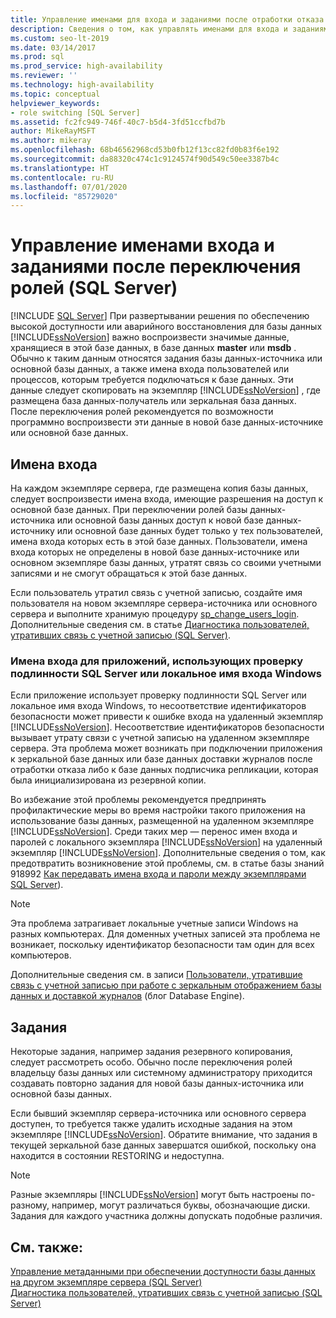 ```yaml
---
title: Управление именами для входа и заданиями после отработки отказа зеркальной базы данных
description: Сведения о том, как управлять именами для входа и заданиями после отработки отказа зеркальной базы данных из базы данных-источника в базу данных-получатель.
ms.custom: seo-lt-2019
ms.date: 03/14/2017
ms.prod: sql
ms.prod_service: high-availability
ms.reviewer: ''
ms.technology: high-availability
ms.topic: conceptual
helpviewer_keywords:
- role switching [SQL Server]
ms.assetid: fc2fc949-746f-40c7-b5d4-3fd51ccfbd7b
author: MikeRayMSFT
ms.author: mikeray
ms.openlocfilehash: 68b46562968cd53b0fb12f13cc82fd0b83f6e192
ms.sourcegitcommit: da88320c474c1c9124574f90d549c50ee3387b4c
ms.translationtype: HT
ms.contentlocale: ru-RU
ms.lasthandoff: 07/01/2020
ms.locfileid: "85729020"
---
```

# <a name="management-of-logins-and-jobs-after-role-switching-sql-server"></a>Управление именами входа и заданиями после переключения ролей (SQL Server)
 [!INCLUDE [SQL Server](../../includes/applies-to-version/sqlserver.md)]
  При развертывании решения по обеспечению высокой доступности или аварийного восстановления для базы данных [!INCLUDE[ssNoVersion](../../includes/ssnoversion-md.md)] важно воспроизвести значимые данные, хранящиеся в этой базе данных, в базе данных **master** или **msdb** . Обычно к таким данным относятся задания базы данных-источника или основной базы данных, а также имена входа пользователей или процессов, которым требуется подключаться к базе данных. Эти данные следует скопировать на экземпляр [!INCLUDE[ssNoVersion](../../includes/ssnoversion-md.md)] , где размещена база данных-получатель или зеркальная база данных. После переключения ролей рекомендуется по возможности программно воспроизвести эти данные в новой базе данных-источнике или основной базе данных.  
  
## <a name="logins"></a>Имена входа  
 На каждом экземпляре сервера, где размещена копия базы данных, следует воспроизвести имена входа, имеющие разрешения на доступ к основной базе данных. При переключении ролей базы данных-источника или основной базы данных доступ к новой базе данных-источнику или основной базе данных будет только у тех пользователей, имена входа которых есть в этой базе данных. Пользователи, имена входа которых не определены в новой базе данных-источнике или основном экземпляре базы данных, утратят связь со своими учетными записями и не смогут обращаться к этой базе данных.  
  
 Если пользователь утратил связь с учетной записью, создайте имя пользователя на новом экземпляре сервера-источника или основного сервера и выполните хранимую процедуру [sp_change_users_login](../../relational-databases/system-stored-procedures/sp-change-users-login-transact-sql.md). Дополнительные сведения см. в статье [Диагностика пользователей, утративших связь с учетной записью (SQL Server)](../../sql-server/failover-clusters/troubleshoot-orphaned-users-sql-server.md).  
  
###  <a name="logins-of-applications-that-use-sql-server-authentication-or-a-local-windows-login"></a><a name="SSauthentication"></a> Имена входа для приложений, использующих проверку подлинности SQL Server или локальное имя входа Windows  
 Если приложение использует проверку подлинности SQL Server или локальное имя входа Windows, то несоответствие идентификаторов безопасности может привести к ошибке входа на удаленный экземпляр [!INCLUDE[ssNoVersion](../../includes/ssnoversion-md.md)]. Несоответствие идентификаторов безопасности вызывает утрату связи с учетной записью на удаленном экземпляре сервера. Эта проблема может возникать при подключении приложения к зеркальной базе данных или базе данных доставки журналов после отработки отказа либо к базе данных подписчика репликации, которая была инициализирована из резервной копии.  
  
 Во избежание этой проблемы рекомендуется предпринять профилактические меры во время настройки такого приложения на использование базы данных, размещенной на удаленном экземпляре [!INCLUDE[ssNoVersion](../../includes/ssnoversion-md.md)]. Среди таких мер — перенос имен входа и паролей с локального экземпляра [!INCLUDE[ssNoVersion](../../includes/ssnoversion-md.md)] на удаленный экземпляр [!INCLUDE[ssNoVersion](../../includes/ssnoversion-md.md)]. Дополнительные сведения о том, как предотвратить возникновение этой проблемы, см. в статье базы знаний 918992 [Как передавать имена входа и пароли между экземплярами SQL Server](https://support.microsoft.com/kb/918992/)).  
  
> [!NOTE]  
>  Эта проблема затрагивает локальные учетные записи Windows на разных компьютерах. Для доменных учетных записей эта проблема не возникает, поскольку идентификатор безопасности там один для всех компьютеров.  
  
 Дополнительные сведения см. в записи [Пользователи, утратившие связь с учетной записью при работе с зеркальным отображением базы данных и доставкой журналов](https://blogs.msdn.com/b/sqlserverfaq/archive/2009/04/13/orphaned-users-with-database-mirroring-and-log-shipping.aspx) (блог Database Engine).  
  
## <a name="jobs"></a>Задания  
 Некоторые задания, например задания резервного копирования, следует рассмотреть особо. Обычно после переключения ролей владельцу базы данных или системному администратору приходится создавать повторно задания для новой базы данных-источника или основной базы данных.  
  
 Если бывший экземпляр сервера-источника или основного сервера доступен, то требуется также удалить исходные задания на этом экземпляре [!INCLUDE[ssNoVersion](../../includes/ssnoversion-md.md)]. Обратите внимание, что задания в текущей зеркальной базе данных завершатся ошибкой, поскольку она находится в состоянии RESTORING и недоступна.  
  
> [!NOTE]  
>  Разные экземпляры [!INCLUDE[ssNoVersion](../../includes/ssnoversion-md.md)] могут быть настроены по-разному, например, могут различаться буквы, обозначающие диски. Задания для каждого участника должны допускать подобные различия.  
  
## <a name="see-also"></a>См. также:  
 [Управление метаданными при обеспечении доступности базы данных на другом экземпляре сервера (SQL Server)](../../relational-databases/databases/manage-metadata-when-making-a-database-available-on-another-server.md)   
 [Диагностика пользователей, утративших связь с учетной записью (SQL Server)](../../sql-server/failover-clusters/troubleshoot-orphaned-users-sql-server.md)  
  
  
